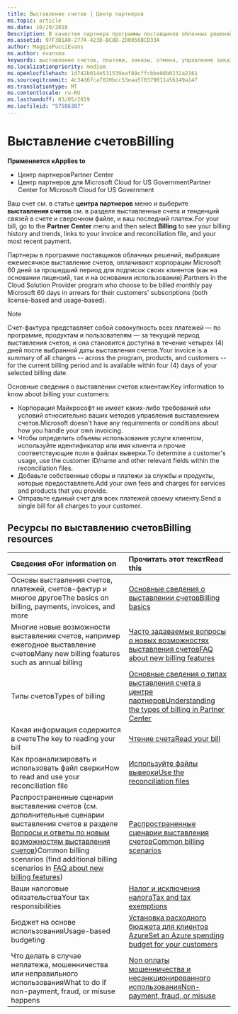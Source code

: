 ```yaml
---
title: Выставление счетов | Центр партнеров
ms.topic: article
ms.date: 10/29/2018
Description: В качестве партнера программы поставщиков облачных решений вы должны будете оплатить корпорации Майкрософт 60 дней за прошедший период для подписок на основании лицензий и подписок на основании использования ваших клиентов.
ms.assetid: 97F3B1A0-277A-423D-BC8B-2D0056BCD33A
author: MaggiePucciEvans
ms.author: evansma
keywords: выставление счетов, платежи, заказы, отмена, управление заказами, неоплата, мошенничество, ненадлежащее использование, налоги, освобождение от уплаты налогов, файлы выверки, файл выверки
ms.localizationpriority: medium
ms.openlocfilehash: 1d742b014e531539eaf89cffcbbe08b0232a2161
ms.sourcegitcommit: 4c34d6fcaf020bcc53eaa5f0379011a56149a14f
ms.translationtype: MT
ms.contentlocale: ru-RU
ms.lasthandoff: 03/05/2019
ms.locfileid: "57586387"
---
```

# <a name="billing"></a><span data-ttu-id="4aec4-104">Выставление счетов</span><span class="sxs-lookup"><span data-stu-id="4aec4-104">Billing</span></span>

<span data-ttu-id="4aec4-105">**Применяется к**</span><span class="sxs-lookup"><span data-stu-id="4aec4-105">**Applies to**</span></span>

-  <span data-ttu-id="4aec4-106">Центр партнеров</span><span class="sxs-lookup"><span data-stu-id="4aec4-106">Partner Center</span></span>
-  <span data-ttu-id="4aec4-107">Центр партнеров для Microsoft Cloud for US Government</span><span class="sxs-lookup"><span data-stu-id="4aec4-107">Partner Center for Microsoft Cloud for US Government</span></span>
 
 
<span data-ttu-id="4aec4-108">Ваш счет см. в статье **центра партнеров** меню и выберите **выставления счетов** см. в разделе выставленные счета и тенденций связей в счете и сверочном файле, и ваш последний платеж.</span><span class="sxs-lookup"><span data-stu-id="4aec4-108">For your bill, go to the **Partner Center** menu and then select **Billing** to see your billing history and trends, links to your invoice and reconciliation file, and your most recent payment.</span></span>

<span data-ttu-id="4aec4-109">Партнеры в программе поставщиков облачных решений, выбравшие ежемесячное выставление счетов, оплачивают корпорации Microsoft 60 дней за прошедший период для подписок своих клиентов (как на основании лицензий, так и на основании использования).</span><span class="sxs-lookup"><span data-stu-id="4aec4-109">Partners in the Cloud Solution Provider program who choose to be billed monthly pay Microsoft 60 days in arrears for their customers' subscriptions (both license-based and usage-based).</span></span>

> [!NOTE]  
> <span data-ttu-id="4aec4-110">Счет-фактура представляет собой совокупность всех платежей — по программе, продуктам и пользователям — за текущий период выставления счетов, и она становится доступна в течение четырех (4) дней после выбранной даты выставления счетов.</span><span class="sxs-lookup"><span data-stu-id="4aec4-110">Your invoice is a summary of all charges -- across the program, products, and customers -- for the current billing period and is available within four (4) days of your selected billing date.</span></span>

<span data-ttu-id="4aec4-111">Основные сведения о выставлении счетов клиентам:</span><span class="sxs-lookup"><span data-stu-id="4aec4-111">Key information to know about billing your customers:</span></span>

-   <span data-ttu-id="4aec4-112">Корпорация Майкрософт не имеет каких-либо требований или условий относительно ваших методов управления выставлением счетов.</span><span class="sxs-lookup"><span data-stu-id="4aec4-112">Microsoft doesn't have any requirements or conditions about how you handle your own invoicing.</span></span>
-   <span data-ttu-id="4aec4-113">Чтобы определить объемы использования услуги клиентом, используйте идентификатор или имя клиента и прочие соответствующие поля в файлах выверки.</span><span class="sxs-lookup"><span data-stu-id="4aec4-113">To determine a customer's usage, use the customer ID/name and other relevant fields within the reconciliation files.</span></span>
-   <span data-ttu-id="4aec4-114">Добавьте собственные сборы и платежи за службы и продукты, которые предоставляете.</span><span class="sxs-lookup"><span data-stu-id="4aec4-114">Add your own fees and charges for services and products that you provide.</span></span>
-   <span data-ttu-id="4aec4-115">Отправьте единый счет для всех платежей своему клиенту.</span><span class="sxs-lookup"><span data-stu-id="4aec4-115">Send a single bill for all charges to your customer.</span></span>

## <a name="billing-resources"></a><span data-ttu-id="4aec4-116">Ресурсы по выставлению счетов</span><span class="sxs-lookup"><span data-stu-id="4aec4-116">Billing resources</span></span>
|<span data-ttu-id="4aec4-117">**Сведения о**</span><span class="sxs-lookup"><span data-stu-id="4aec4-117">**For information on**</span></span>   |<span data-ttu-id="4aec4-118">**Прочитать этот текст**</span><span class="sxs-lookup"><span data-stu-id="4aec4-118">**Read this**</span></span>    |
|:-----------------------------|:-----------------|
|<span data-ttu-id="4aec4-119">Основы выставления счетов, платежей, счетов-фактур и многое другое</span><span class="sxs-lookup"><span data-stu-id="4aec4-119">The basics on billing, payments, invoices, and  more</span></span>   |[<span data-ttu-id="4aec4-120">Основные сведения о выставлении счетов</span><span class="sxs-lookup"><span data-stu-id="4aec4-120">Billing basics</span></span>](billing-basics.md)
|<span data-ttu-id="4aec4-121">Многие новые возможности выставления счетов, например ежегодное выставление счетов</span><span class="sxs-lookup"><span data-stu-id="4aec4-121">Many new billing features such as annual billing</span></span>   |[<span data-ttu-id="4aec4-122">Часто задаваемые вопросы о новых возможностях выставления счетов</span><span class="sxs-lookup"><span data-stu-id="4aec4-122">FAQ about new billing features</span></span>](faq-about-new-billing-features.md)|
|<span data-ttu-id="4aec4-123">Типы счетов</span><span class="sxs-lookup"><span data-stu-id="4aec4-123">Types of billing</span></span>   |[<span data-ttu-id="4aec4-124">Основные сведения о типах выставления счета в центре партнеров</span><span class="sxs-lookup"><span data-stu-id="4aec4-124">Understanding the types of billing in Partner Center</span></span>](billing-different-types.md)   |
|<span data-ttu-id="4aec4-125">Какая информация содержится в счете</span><span class="sxs-lookup"><span data-stu-id="4aec4-125">The key to reading your bill</span></span>   |[<span data-ttu-id="4aec4-126">Чтение счета</span><span class="sxs-lookup"><span data-stu-id="4aec4-126">Read your bill</span></span>](read-your-bill.md)   |
|<span data-ttu-id="4aec4-127">Как проанализировать и использовать файл сверки</span><span class="sxs-lookup"><span data-stu-id="4aec4-127">How to read and use your reconciliation file</span></span>   |[<span data-ttu-id="4aec4-128">Используйте файлы выверки</span><span class="sxs-lookup"><span data-stu-id="4aec4-128">Use the reconciliation files</span></span>](use-the-reconciliation-files.md)|
|<span data-ttu-id="4aec4-129">Распространенные сценарии выставления счетов (см. дополнительные сценарии выставления счетов в разделе [Вопросы и ответы по новым возможностям выставления счетов](faq-about-new-billing-features.md))</span><span class="sxs-lookup"><span data-stu-id="4aec4-129">Common billing scenarios (find additional billing scenarios in [FAQ about new billing features](faq-about-new-billing-features.md))</span></span>|[<span data-ttu-id="4aec4-130">Распространенные сценарии выставления счетов</span><span class="sxs-lookup"><span data-stu-id="4aec4-130">Common billing scenarios</span></span>](common-billing-scenarios.md)|
|<span data-ttu-id="4aec4-131">Ваши налоговые обязательства</span><span class="sxs-lookup"><span data-stu-id="4aec4-131">Your tax responsibilities</span></span>   | [<span data-ttu-id="4aec4-132">Налог и исключения налога</span><span class="sxs-lookup"><span data-stu-id="4aec4-132">Tax and tax exemptions</span></span>](tax-and-tax-exemptions.md)|
|<span data-ttu-id="4aec4-133">Бюджет на основе использования</span><span class="sxs-lookup"><span data-stu-id="4aec4-133">Usage-based budgeting</span></span>    |[<span data-ttu-id="4aec4-134">Установка расходного бюджета для клиентов Azure</span><span class="sxs-lookup"><span data-stu-id="4aec4-134">Set an Azure spending budget for your customers</span></span>](set-an-azure-spending-budget-for-your-customers.md)|
|<span data-ttu-id="4aec4-135">Что делать в случае неплатежа, мошенничества или неправильного использования</span><span class="sxs-lookup"><span data-stu-id="4aec4-135">What to do if non-payment, fraud, or misuse happens</span></span>   |[<span data-ttu-id="4aec4-136">Non оплаты мошенничества и несанкционированного использования</span><span class="sxs-lookup"><span data-stu-id="4aec4-136">Non-payment, fraud, or misuse</span></span>](non-payment--fraud--or-misuse.md)|




















